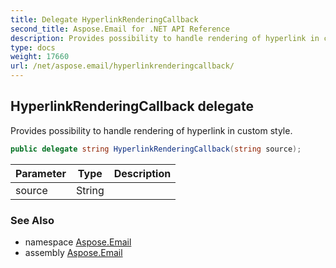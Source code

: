 ```yaml
---
title: Delegate HyperlinkRenderingCallback
second_title: Aspose.Email for .NET API Reference
description: Provides possibility to handle rendering of hyperlink in custom style
type: docs
weight: 17660
url: /net/aspose.email/hyperlinkrenderingcallback/
---
```

## HyperlinkRenderingCallback delegate

Provides possibility to handle rendering of hyperlink in custom style.

```csharp
public delegate string HyperlinkRenderingCallback(string source);
```

| Parameter | Type | Description |
| --- | --- | --- |
| source | String |  |

### See Also

* namespace [Aspose.Email](../../aspose.email/)
* assembly [Aspose.Email](../../)


